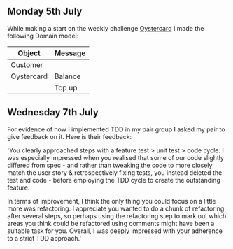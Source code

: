 ## Monday 5th July
While making a start on the weekly challenge [Oystercard](https://github.com/YoFirmy/Oystercard) I made the following Domain model:

| Object      | Message  |
|-------------|----------|
| Customer    |          |
| Oystercard  | Balance  |
|             | Top up   |

## Wednesday 7th July

For evidence of how I implemented TDD in my pair group I asked my pair to give feedback on it. Here is their feedback:

'You clearly approached steps with a feature test > unit test > code cycle. I was especially impressed when you realised that some of our code slightly differed from spec - and rather than tweaking the code to more closely match the user story & retrospectively fixing tests, you instead deleted the test and code - before employing the TDD cycle to create the outstanding feature.

In terms of improvement, I think the only thing you could focus on a little more was refactoring. I appreciate you wanted to do a chunk of refactoring after several steps, so perhaps using the refactoring step to mark out which areas you think could be refactored using comments might have been a suitable task for you. Overall, I was deeply impressed with your adherence to a strict TDD approach.'